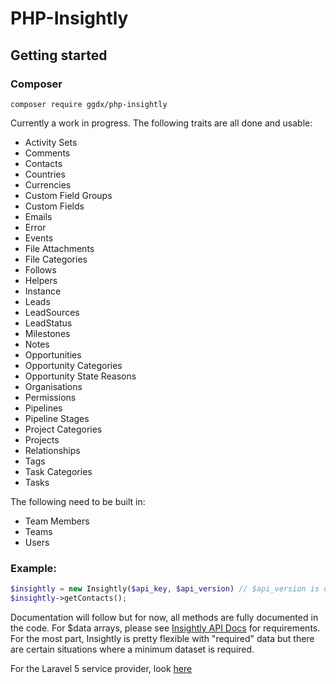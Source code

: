 # PHP-Insightly
## Getting started
### Composer
`composer require ggdx/php-insightly`


Currently a work in progress. The following traits are all done and usable:
* Activity Sets
* Comments
* Contacts
* Countries
* Currencies
* Custom Field Groups
* Custom Fields
* Emails
* Error
* Events
* File Attachments
* File Categories
* Follows
* Helpers
* Instance
* Leads
* LeadSources
* LeadStatus
* Milestones
* Notes
* Opportunities
* Opportunity Categories
* Opportunity State Reasons
* Organisations
* Permissions
* Pipelines
* Pipeline Stages
* Project Categories
* Projects
* Relationships
* Tags
* Task Categories
* Tasks


The following need to be built in:
* Team Members
* Teams
* Users

### Example:
```php
$insightly = new Insightly($api_key, $api_version) // $api_version is optional, v2.2 is default
$insightly->getContacts();
```

Documentation will follow but for now, all methods are fully documented in the code.
For $data arrays, please see [Insightly API Docs](https://api.insight.ly/v2.2/) for requirements. For the most part, Insightly is pretty flexible with "required" data but there are certain situations where a minimum dataset is required.

For the Laravel 5 service provider, look [here](https://github.com/ggdx/LaravelInsightly)
